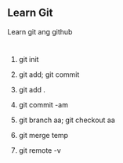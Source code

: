 ## Learn Git 

Learn git ang github
# 
1. git init
   
2. git add; git commit
3. git add .
4. git commit -am

5. git branch aa; git checkout aa

6. git merge temp
7. git remote -v
